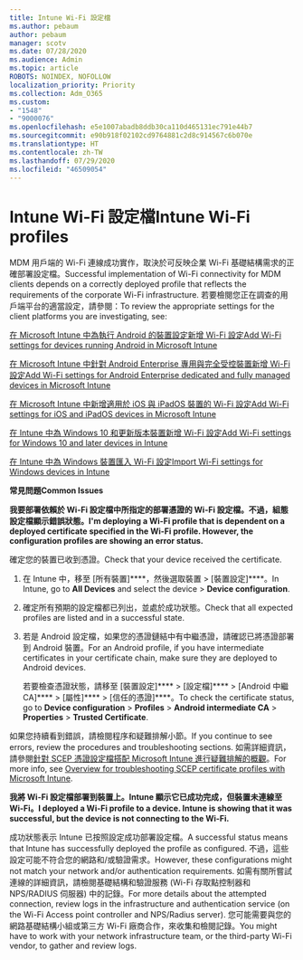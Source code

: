 ```yaml
---
title: Intune Wi-Fi 設定檔
ms.author: pebaum
author: pebaum
manager: scotv
ms.date: 07/28/2020
ms.audience: Admin
ms.topic: article
ROBOTS: NOINDEX, NOFOLLOW
localization_priority: Priority
ms.collection: Adm_O365
ms.custom:
- "1548"
- "9000076"
ms.openlocfilehash: e5e1007abadb8ddb30ca110d465131ec791e44b7
ms.sourcegitcommit: e90b918f02102cd9764881c2d8c914567c6b070e
ms.translationtype: HT
ms.contentlocale: zh-TW
ms.lasthandoff: 07/29/2020
ms.locfileid: "46509054"
---
```

# <a name="intune-wi-fi-profiles"></a><span data-ttu-id="ffb8e-102">Intune Wi-Fi 設定檔</span><span class="sxs-lookup"><span data-stu-id="ffb8e-102">Intune Wi-Fi profiles</span></span>

<span data-ttu-id="ffb8e-103">MDM 用戶端的 Wi-Fi 連線成功實作，取決於可反映企業 Wi-Fi 基礎結構需求的正確部署設定檔。</span><span class="sxs-lookup"><span data-stu-id="ffb8e-103">Successful implementation of Wi-Fi connectivity for MDM clients depends on a correctly deployed profile that reflects the requirements of the corporate Wi-Fi infrastructure.</span></span> <span data-ttu-id="ffb8e-104">若要檢閱您正在調查的用戶端平台的適當設定，請參閱：</span><span class="sxs-lookup"><span data-stu-id="ffb8e-104">To review the appropriate settings for the client platforms you are investigating, see:</span></span> 

[<span data-ttu-id="ffb8e-105">在 Microsoft Intune 中為執行 Android 的裝置設定新增 Wi-Fi 設定</span><span class="sxs-lookup"><span data-stu-id="ffb8e-105">Add Wi-Fi settings for devices running Android in Microsoft Intune</span></span>](https://docs.microsoft.com/intune/wi-fi-settings-android)

[<span data-ttu-id="ffb8e-106">在 Microsoft Intune 中針對 Android Enterprise 專用與完全受控裝置新增 Wi-Fi 設定</span><span class="sxs-lookup"><span data-stu-id="ffb8e-106">Add Wi-Fi settings for Android Enterprise dedicated and fully managed devices in Microsoft Intune</span></span>](https://docs.microsoft.com/intune/wi-fi-settings-android-enterprise)

[<span data-ttu-id="ffb8e-107">在 Microsoft Intune 中新增適用於 iOS 與 iPadOS 裝置的 Wi-Fi 設定</span><span class="sxs-lookup"><span data-stu-id="ffb8e-107">Add Wi-Fi settings for iOS and iPadOS devices in Microsoft Intune</span></span>](https://docs.microsoft.com/intune/wi-fi-settings-ios)

[<span data-ttu-id="ffb8e-108">在 Intune 中為 Windows 10 和更新版本裝置新增 Wi-Fi 設定</span><span class="sxs-lookup"><span data-stu-id="ffb8e-108">Add Wi-Fi settings for Windows 10 and later devices in Intune</span></span>](https://docs.microsoft.com/intune/wi-fi-settings-windows)

[<span data-ttu-id="ffb8e-109">在 Intune 中為 Windows 裝置匯入 Wi-Fi 設定</span><span class="sxs-lookup"><span data-stu-id="ffb8e-109">Import Wi-Fi settings for Windows devices in Intune</span></span>](https://docs.microsoft.com/intune/wi-fi-settings-import-windows-8-1)

<span data-ttu-id="ffb8e-110">**常見問題**</span><span class="sxs-lookup"><span data-stu-id="ffb8e-110">**Common Issues**</span></span>

<span data-ttu-id="ffb8e-111">**我要部署依賴於 Wi-Fi 設定檔中所指定的部署憑證的 Wi-Fi 設定檔。不過，組態設定檔顯示錯誤狀態。**</span><span class="sxs-lookup"><span data-stu-id="ffb8e-111">**I'm deploying a Wi-Fi profile that is dependent on a deployed certificate specified in the Wi-Fi profile. However, the configuration profiles are showing an error status.**</span></span>

<span data-ttu-id="ffb8e-112">確定您的裝置已收到憑證。</span><span class="sxs-lookup"><span data-stu-id="ffb8e-112">Check that your device received the certificate.</span></span>

1. <span data-ttu-id="ffb8e-113">在 Intune 中，移至 [所有裝置]\*\*\*\*，然後選取裝置 > [裝置設定]\*\*\*\*。</span><span class="sxs-lookup"><span data-stu-id="ffb8e-113">In Intune, go to **All Devices** and select the device > **Device configuration**.</span></span>

2. <span data-ttu-id="ffb8e-114">確定所有預期的設定檔都已列出，並處於成功狀態。</span><span class="sxs-lookup"><span data-stu-id="ffb8e-114">Check that all expected profiles are listed and in a successful state.</span></span>

3. <span data-ttu-id="ffb8e-115">若是 Android 設定檔，如果您的憑證鏈結中有中繼憑證，請確認已將憑證部署到 Android 裝置。</span><span class="sxs-lookup"><span data-stu-id="ffb8e-115">For an Android profile, if you have intermediate certificates in your certificate chain, make sure they are deployed to Android devices.</span></span>

    <span data-ttu-id="ffb8e-116">若要檢查憑證狀態，請移至 [裝置設定]\*\*\*\*  >  [設定檔]\*\*\*\*  >  [Android 中繼 CA]\*\*\*\*  >  [屬性]\*\*\*\*  >  [信任的憑證]\*\*\*\*。</span><span class="sxs-lookup"><span data-stu-id="ffb8e-116">To check the certificate status, go to **Device configuration** > **Profiles** > **Android intermediate CA** > **Properties** > **Trusted Certificate**.</span></span>

<span data-ttu-id="ffb8e-117">如果您持續看到錯誤，請檢閱程序和疑難排解小節。</span><span class="sxs-lookup"><span data-stu-id="ffb8e-117">If you continue to see errors, review the procedures and troubleshooting sections.</span></span> <span data-ttu-id="ffb8e-118">如需詳細資訊，請參閱[針對 SCEP 憑證設定檔搭配 Microsoft Intune 進行疑難排解的概觀](https://support.microsoft.com/help/4457481/troubleshooting-scep-certificate-profile-deployment-in-intune)。</span><span class="sxs-lookup"><span data-stu-id="ffb8e-118">For more info, see [Overview for troubleshooting SCEP certificate profiles with Microsoft Intune](https://support.microsoft.com/help/4457481/troubleshooting-scep-certificate-profile-deployment-in-intune).</span></span>

<span data-ttu-id="ffb8e-119">**我將 Wi-Fi 設定檔部署到裝置上。Intune 顯示它已成功完成，但裝置未連線至 Wi-Fi。**</span><span class="sxs-lookup"><span data-stu-id="ffb8e-119">**I deployed a Wi-Fi profile to a device. Intune is showing that it was successful, but the device is not connecting to the Wi-Fi.**</span></span>

<span data-ttu-id="ffb8e-120">成功狀態表示 Intune 已按照設定成功部署設定檔。</span><span class="sxs-lookup"><span data-stu-id="ffb8e-120">A successful status means that Intune has successfully deployed the profile as configured.</span></span> <span data-ttu-id="ffb8e-121">不過，這些設定可能不符合您的網路和/或驗證需求。</span><span class="sxs-lookup"><span data-stu-id="ffb8e-121">However, these configurations might not match your network and/or authentication requirements.</span></span> <span data-ttu-id="ffb8e-122">如需有關所嘗試連線的詳細資訊，請檢閱基礎結構和驗證服務 (Wi-Fi 存取點控制器和 NPS/RADIUS 伺服器) 中的記錄。</span><span class="sxs-lookup"><span data-stu-id="ffb8e-122">For more details about the attempted connection, review logs in the infrastructure and authentication service (on the Wi-Fi Access point controller and NPS/Radius server).</span></span> <span data-ttu-id="ffb8e-123">您可能需要與您的網路基礎結構小組或第三方 Wi-Fi 廠商合作，來收集和檢閱記錄。</span><span class="sxs-lookup"><span data-stu-id="ffb8e-123">You might have to work with your network infrastructure team, or the third-party Wi-Fi vendor, to gather and review logs.</span></span>